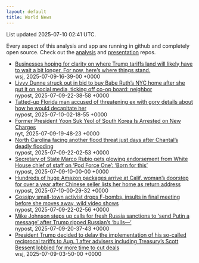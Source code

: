 ```yaml
---
layout: default
title: World News
---
```


<div markdown="0">
<div class="byline small text-muted">List updated <span class="datetime">2025-07-10 02:41 UTC</span>.</div>

<p>Every aspect of this analysis and app are running in github and completely open source. Check out the <a href="https://github.com/Castro-Media/Analysis">analysis</a> and <a href="https://github.com/Castro-Media/TopStoryReview.com">presentation</a> repos.</p>
<ul>
<li><a href='https://www.wsj.com/economy/trade/trump-tariffs-countries-goods-explained-b9878e1a'>Businesses hoping for clarity on where Trump tariffs land will likely have to wait a bit longer. For now, here&#8217;s where things stand.</a><div class='byline small text-muted'>wsj, <span class="datetime">2025-07-09-16-39-00 +0000</span></div></li>
<li><a href='https://nypost.com/2025/07/09/sports/livvy-dunne-struck-out-in-bid-to-buy-babe-ruths-nyc-home-after-she-put-it-on-social-media-ticking-off-co-op-board-neighbor/'>Livvy Dunne struck out in bid to buy Babe Ruth&#8217;s NYC home after she put it on social media, ticking off co-op board: neighbor</a><div class='byline small text-muted'>nypost, <span class="datetime">2025-07-09-22-38-58 +0000</span></div></li>
<li><a href='https://nypost.com/2025/07/09/us-news/florida-man-accused-of-threatening-ex-with-gory-details-about-how-he-would-decapitate-her/'>Tatted-up Florida man accused of threatening ex with gory details about how he would decapitate her</a><div class='byline small text-muted'>nypost, <span class="datetime">2025-07-10-02-18-55 +0000</span></div></li>
<li><a href='https://www.nytimes.com/2025/07/09/world/asia/south-korea-arrest-yoon-suk-yeol.html'>Former President Yoon Suk Yeol of South Korea Is Arrested on New Charges</a><div class='byline small text-muted'>nyt, <span class="datetime">2025-07-09-19-48-23 +0000</span></div></li>
<li><a href='https://nypost.com/2025/07/09/us-news/north-carolina-facing-another-flood-threat-just-days-after-chantals-deadly-flooding/'>North Carolina facing another flood threat just days after Chantal&#8217;s deadly flooding</a><div class='byline small text-muted'>nypost, <span class="datetime">2025-07-09-22-02-53 +0000</span></div></li>
<li><a href='https://nypost.com/2025/07/09/us-news/secretary-of-state-marco-rubio-gets-glowing-endorsement-from-white-house-chief-of-staff-on-pod-force-one-born-for-this/'>Secretary of State Marco Rubio gets glowing endorsement from White House chief of staff on &#8216;Pod Force One&#8217;: &#8216;Born for this&#8217;</a><div class='byline small text-muted'>nypost, <span class="datetime">2025-07-09-10-00-00 +0000</span></div></li>
<li><a href='https://nypost.com/2025/07/09/us-news/hundreds-of-huge-amazon-packages-arrive-at-calif-womans-doorstep-for-over-a-year-after-chinese-seller-lists-her-home-as-return-address/'>Hundreds of huge Amazon packages arrive at Calif. woman&#8217;s doorstep for over a year after Chinese seller lists her home as return address</a><div class='byline small text-muted'>nypost, <span class="datetime">2025-07-10-00-29-32 +0000</span></div></li>
<li><a href='https://nypost.com/2025/07/09/us-news/gossipy-small-town-activist-drops-f-bombs-insults-in-final-meeting-before-she-moves-away-wild-video-shows/'>Gossipy small-town activist drops F-bombs, insults in final meeting before she moves away, wild video shows</a><div class='byline small text-muted'>nypost, <span class="datetime">2025-07-09-22-02-56 +0000</span></div></li>
<li><a href='https://nypost.com/2025/07/09/us-news/mike-johnson-steps-up-calls-for-fresh-russia-sanctions-to-send-putin-a-message-after-trump-ripped-russians-bulls/'>Mike Johnson steps up calls for fresh Russia sanctions to &#8216;send Putin a message&#8217; after Trump ripped Russian&#8217;s &#8216;bulls&#8212;&#8216;</a><div class='byline small text-muted'>nypost, <span class="datetime">2025-07-09-20-37-43 +0000</span></div></li>
<li><a href='https://www.wsj.com/economy/trade/trump-tariffs-scott-bessent-trade-deals-cc76e43a'>President Trump decided to delay the implementation of his so-called reciprocal tariffs to Aug. 1 after advisers including Treasury&#8217;s Scott Bessent lobbied for more time to cut deals</a><div class='byline small text-muted'>wsj, <span class="datetime">2025-07-09-03-50-00 +0000</span></div></li>
</ul>
</div>
